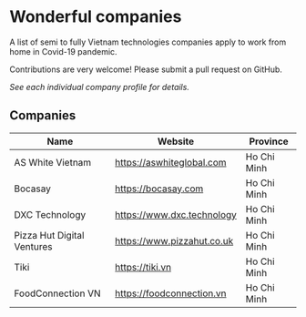 
# Wonderful companies  
  
A list of semi to fully Vietnam technologies companies apply to work from home in Covid-19 pandemic.  
  
Contributions are very welcome! Please submit a pull request on GitHub.  
  
_See each individual company profile for details._  
  
## Companies  
  
| Name                       | Website                    | Province    |  
| -------------------------- | -------------------------- | ----------- |  
| AS White Vietnam           | https://aswhiteglobal.com  | Ho Chi Minh |  
| Bocasay                    | https://bocasay.com        | Ho Chi Minh |  
| DXC Technology             | https://www.dxc.technology | Ho Chi Minh |  
| Pizza Hut Digital Ventures | https://www.pizzahut.co.uk | Ho Chi Minh |  
| Tiki                       | https://tiki.vn            | Ho Chi Minh |  
| FoodConnection VN          | https://foodconnection.vn  | Ho Chi Minh |
